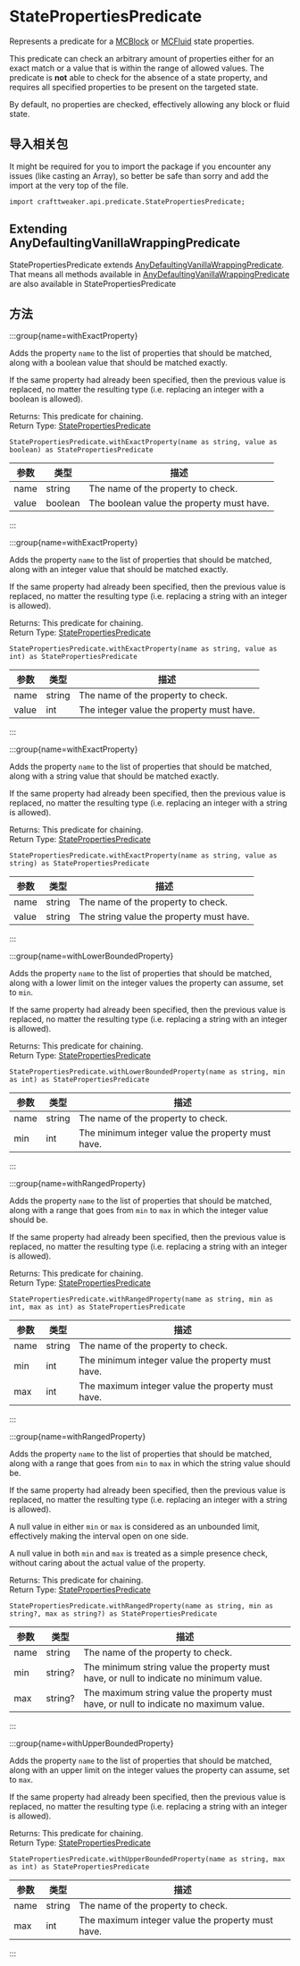 # StatePropertiesPredicate

Represents a predicate for a [MCBlock](/vanilla/api/block/MCBlock) or [MCFluid](/vanilla/api/fluid/MCFluid) state properties.

 This predicate can check an arbitrary amount of properties either for an exact match or a value that is within the range of allowed values. The predicate is <strong>not</strong> able to check for the absence of a state property, and requires all specified properties to be present on the targeted state.

 By default, no properties are checked, effectively allowing any block or fluid state.

## 导入相关包

It might be required for you to import the package if you encounter any issues (like casting an Array), so better be safe than sorry and add the import at the very top of the file.
```zenscript
import crafttweaker.api.predicate.StatePropertiesPredicate;
```


## Extending AnyDefaultingVanillaWrappingPredicate

StatePropertiesPredicate extends [AnyDefaultingVanillaWrappingPredicate](/vanilla/api/predicate/AnyDefaultingVanillaWrappingPredicate). That means all methods available in [AnyDefaultingVanillaWrappingPredicate](/vanilla/api/predicate/AnyDefaultingVanillaWrappingPredicate) are also available in StatePropertiesPredicate

## 方法

:::group{name=withExactProperty}

Adds the property <code>name</code> to the list of properties that should be matched, along with a boolean value that should be matched exactly.

 If the same property had already been specified, then the previous value is replaced, no matter the resulting type (i.e. replacing an integer with a boolean is allowed).

Returns: This predicate for chaining.  
Return Type: [StatePropertiesPredicate](/vanilla/api/predicate/StatePropertiesPredicate)

```zenscript
StatePropertiesPredicate.withExactProperty(name as string, value as boolean) as StatePropertiesPredicate
```

| 参数    | 类型      | 描述                                        |
| ----- | ------- | ----------------------------------------- |
| name  | string  | The name of the property to check.        |
| value | boolean | The boolean value the property must have. |


:::

:::group{name=withExactProperty}

Adds the property <code>name</code> to the list of properties that should be matched, along with an integer value that should be matched exactly.

 If the same property had already been specified, then the previous value is replaced, no matter the resulting type (i.e. replacing a string with an integer is allowed).

Returns: This predicate for chaining.  
Return Type: [StatePropertiesPredicate](/vanilla/api/predicate/StatePropertiesPredicate)

```zenscript
StatePropertiesPredicate.withExactProperty(name as string, value as int) as StatePropertiesPredicate
```

| 参数    | 类型     | 描述                                        |
| ----- | ------ | ----------------------------------------- |
| name  | string | The name of the property to check.        |
| value | int    | The integer value the property must have. |


:::

:::group{name=withExactProperty}

Adds the property <code>name</code> to the list of properties that should be matched, along with a string value that should be matched exactly.

 If the same property had already been specified, then the previous value is replaced, no matter the resulting type (i.e. replacing an integer with a string is allowed).

Returns: This predicate for chaining.  
Return Type: [StatePropertiesPredicate](/vanilla/api/predicate/StatePropertiesPredicate)

```zenscript
StatePropertiesPredicate.withExactProperty(name as string, value as string) as StatePropertiesPredicate
```

| 参数    | 类型     | 描述                                       |
| ----- | ------ | ---------------------------------------- |
| name  | string | The name of the property to check.       |
| value | string | The string value the property must have. |


:::

:::group{name=withLowerBoundedProperty}

Adds the property <code>name</code> to the list of properties that should be matched, along with a lower limit on the integer values the property can assume, set to <code>min</code>.

 If the same property had already been specified, then the previous value is replaced, no matter the resulting type (i.e. replacing a string with an integer is allowed).

Returns: This predicate for chaining.  
Return Type: [StatePropertiesPredicate](/vanilla/api/predicate/StatePropertiesPredicate)

```zenscript
StatePropertiesPredicate.withLowerBoundedProperty(name as string, min as int) as StatePropertiesPredicate
```

| 参数   | 类型     | 描述                                                |
| ---- | ------ | ------------------------------------------------- |
| name | string | The name of the property to check.                |
| min  | int    | The minimum integer value the property must have. |


:::

:::group{name=withRangedProperty}

Adds the property <code>name</code> to the list of properties that should be matched, along with a range that goes from <code>min</code> to <code>max</code> in which the integer value should be.

 If the same property had already been specified, then the previous value is replaced, no matter the resulting type (i.e. replacing a string with an integer is allowed).

Returns: This predicate for chaining.  
Return Type: [StatePropertiesPredicate](/vanilla/api/predicate/StatePropertiesPredicate)

```zenscript
StatePropertiesPredicate.withRangedProperty(name as string, min as int, max as int) as StatePropertiesPredicate
```

| 参数   | 类型     | 描述                                                |
| ---- | ------ | ------------------------------------------------- |
| name | string | The name of the property to check.                |
| min  | int    | The minimum integer value the property must have. |
| max  | int    | The maximum integer value the property must have. |


:::

:::group{name=withRangedProperty}

Adds the property <code>name</code> to the list of properties that should be matched, along with a range that goes from <code>min</code> to <code>max</code> in which the string value should be.

 If the same property had already been specified, then the previous value is replaced, no matter the resulting type (i.e. replacing an integer with a string is allowed).

 A null value in either <code>min</code> or <code>max</code> is considered as an unbounded limit, effectively making the interval open on one side.

 A null value in both <code>min</code> and <code>max</code> is treated as a simple presence check, without caring about the actual value of the property.

Returns: This predicate for chaining.  
Return Type: [StatePropertiesPredicate](/vanilla/api/predicate/StatePropertiesPredicate)

```zenscript
StatePropertiesPredicate.withRangedProperty(name as string, min as string?, max as string?) as StatePropertiesPredicate
```

| 参数   | 类型      | 描述                                                                                     |
| ---- | ------- | -------------------------------------------------------------------------------------- |
| name | string  | The name of the property to check.                                                     |
| min  | string? | The minimum string value the property must have, or null to indicate no minimum value. |
| max  | string? | The maximum string value the property must have, or null to indicate no maximum value. |


:::

:::group{name=withUpperBoundedProperty}

Adds the property <code>name</code> to the list of properties that should be matched, along with an upper limit on the integer values the property can assume, set to <code>max</code>.

 If the same property had already been specified, then the previous value is replaced, no matter the resulting type (i.e. replacing a string with an integer is allowed).

Returns: This predicate for chaining.  
Return Type: [StatePropertiesPredicate](/vanilla/api/predicate/StatePropertiesPredicate)

```zenscript
StatePropertiesPredicate.withUpperBoundedProperty(name as string, max as int) as StatePropertiesPredicate
```

| 参数   | 类型     | 描述                                                |
| ---- | ------ | ------------------------------------------------- |
| name | string | The name of the property to check.                |
| max  | int    | The maximum integer value the property must have. |


:::


